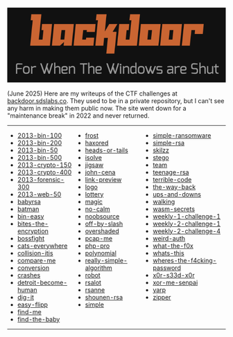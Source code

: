 ![logo.png](logo.png)

(June 2025) Here are my writeups of the CTF challenges at [backdoor.sdslabs.co](https://backdoor.sdslabs.co). They used to be in a private repository, but I can't see any harm in making them public now. The site went down for a "maintenance break" in 2022 and never returned.

<table style="border:none; width:100%">
<tbody>
<tr><td style="border:none; padding:0; vertical-align:top;">

- [2013-bin-100](backdoor-writeups/2013-bin-100/)
- [2013-bin-200](backdoor-writeups/2013-bin-200/)
- [2013-bin-50](backdoor-writeups/2013-bin-50/)
- [2013-bin-500](backdoor-writeups/2013-bin-500/)
- [2013-crypto-150](backdoor-writeups/2013-crypto-150/)
- [2013-crypto-400](backdoor-writeups/2013-crypto-400/)
- [2013-forensic-300](backdoor-writeups/2013-forensic-300/)
- [2013-web-50](backdoor-writeups/2013-web-50/)
- [babyrsa](backdoor-writeups/babyrsa/)
- [batman](backdoor-writeups/batman/)
- [bin-easy](backdoor-writeups/bin-easy/)
- [bites-the-encryption](backdoor-writeups/bites-the-encryption/)
- [bossfight](backdoor-writeups/bossfight/)
- [cats-everywhere](backdoor-writeups/cats-everywhere/)
- [collision-itis](backdoor-writeups/collision-itis/)
- [compare-me](backdoor-writeups/compare-me/)
- [conversion](backdoor-writeups/conversion/)
- [crashes](backdoor-writeups/crashes/)
- [detroit-become-human](backdoor-writeups/detroit-become-human/)
- [dig-it](backdoor-writeups/dig-it/)
- [easy-flipp](backdoor-writeups/easy-flipp/)
- [find-me](backdoor-writeups/find-me/)
- [find-the-baby](backdoor-writeups/find-the-baby/)

</td><td style="border:none; padding:0; vertical-align:top;">

- [frost](backdoor-writeups/frost/)
- [haxored](backdoor-writeups/haxored/)
- [heads-or-tails](backdoor-writeups/heads-or-tails/)
- [isolve](backdoor-writeups/isolve/)
- [jigsaw](backdoor-writeups/jigsaw/)
- [john-cena](backdoor-writeups/john-cena/)
- [link-preview](backdoor-writeups/link-preview/)
- [logo](backdoor-writeups/logo/)
- [lottery](backdoor-writeups/lottery/)
- [magic](backdoor-writeups/magic/)
- [no-calm](backdoor-writeups/no-calm/)
- [noobsource](backdoor-writeups/noobsource/)
- [off-by-slash](backdoor-writeups/off-by-slash/)
- [overshaded](backdoor-writeups/overshaded/)
- [pcap-me](backdoor-writeups/pcap-me/)
- [php-pro](backdoor-writeups/php-pro/)
- [polynomial](backdoor-writeups/polynomial/)
- [really-simple-algorithm](backdoor-writeups/really-simple-algorithm/)
- [robot](backdoor-writeups/robot/)
- [rsalot](backdoor-writeups/rsalot/)
- [rsanne](backdoor-writeups/rsanne/)
- [shounen-rsa](backdoor-writeups/shounen-rsa/)
- [simple](backdoor-writeups/simple/)

</td><td style="border:none; padding:0; vertical-align:top;">

- [simple-ransomware](backdoor-writeups/simple-ransomware/)
- [simple-rsa](backdoor-writeups/simple-rsa/)
- [skilzz](backdoor-writeups/skilzz/)
- [stego](backdoor-writeups/stego/)
- [team](backdoor-writeups/team/)
- [teenage-rsa](backdoor-writeups/teenage-rsa/)
- [terrible-code](backdoor-writeups/terrible-code/)
- [the-way-back](backdoor-writeups/the-way-back/)
- [ups-and-downs](backdoor-writeups/ups-and-downs/)
- [walking](backdoor-writeups/walking/)
- [wasm-secrets](backdoor-writeups/wasm-secrets/)
- [weekly-1-challenge-1](backdoor-writeups/weekly-1-challenge-1/)
- [weekly-2-challenge-1](backdoor-writeups/weekly-2-challenge-1/)
- [weekly-2-challenge-4](backdoor-writeups/weekly-2-challenge-4/)
- [weird-auth](backdoor-writeups/weird-auth/)
- [what-the-f0x](backdoor-writeups/what-the-f0x/)
- [whats-this](backdoor-writeups/whats-this/)
- [wheres-the-f4cking-password](backdoor-writeups/wheres-the-f4cking-password/)
- [x0r-s33d-x0r](backdoor-writeups/x0r-s33d-x0r/)
- [xor-me-senpai](backdoor-writeups/xor-me-senpai/)
- [yarp](backdoor-writeups/yarp/)
- [zipper](backdoor-writeups/zipper/)

</td></tr>
</tbody>
</table>
